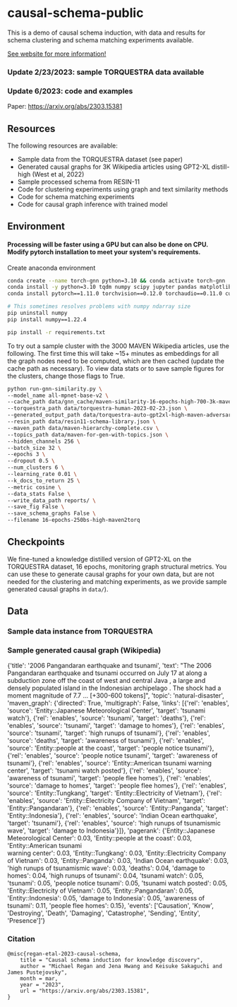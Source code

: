 # causal-schema-public

This is a demo of causal schema induction, with data and results for schema clustering and schema matching experiments available.

[See website for more information!](https://fd-semantics.github.io/ "Causal schema public website")

### Update 2/23/2023: sample TORQUESTRA data available

### Update 6/2023: code and examples

Paper: https://arxiv.org/abs/2303.15381


## Resources

The following resources are available:
* Sample data from the TORQUESTRA dataset (see paper)
* Generated causal graphs for 3K Wikipedia articles using GPT2-XL distill-high (West et al, 2022)
* Sample processed schema from RESIN-11
* Code for clustering experiments using graph and text similarity methods
* Code for schema matching experiments
* Code for causal graph inference with trained model

## Environment 

#### Processing will be faster using a GPU but can also be done on CPU. Modify pytorch installation to meet your system's requirements.

Create anaconda environment
```bash
conda create --name torch-gnn python=3.10 && conda activate torch-gnn
conda install -y python=3.10 tqdm numpy scipy jupyter pandas matplotlib
conda install pytorch==1.11.0 torchvision==0.12.0 torchaudio==0.11.0 cudatoolkit=11.3 -c pytorch

# This sometimes resolves problems with numpy ndarray size
pip uninstall numpy
pip install numpy==1.22.4

pip install -r requirements.txt
```

To try out a sample cluster with the 3000 MAVEN Wikipedia articles, use the following. The first time this will take ~15+ minutes as embeddings for all the graph nodes need to be computed, which are then cached (update the cache path as necessary). To view data stats or to save sample figures for the clusters, change those flags to True.

```bash
python run-gnn-similarity.py \
--model_name all-mpnet-base-v2 \
--cache_path data/gnn_cache/maven-similarity-16-epochs-high-700-3k-maven.pickle \
--torquestra_path data/torquestra-human-2023-02-23.json \
--generated_output_path data/torquestra-auto-gpt2xl-high-maven-adversarial.json \
--resin_path data/resin11-schema-library.json \
--maven_path data/maven-hierarchy-complete.csv \
--topics_path data/maven-for-gen-with-topics.json \
--hidden_channels 256 \
--batch_size 32 \
--epochs 3 \
--dropout 0.5 \
--num_clusters 6 \
--learning_rate 0.01 \
--k_docs_to_return 25 \
--metric cosine \
--data_stats False \
--write_data_path reports/ \
--save_fig False \
--save_schema_graphs False \
--filename 16-epochs-250bs-high-maven2torq
```

## Checkpoints

We fine-tuned a knowledge distilled version of GPT2-XL on the TORQUESTRA dataset, 16 epochs, monitoring graph structural metrics. You can use these to generate causal graphs for your own data, but are not needed for the clustering and matching experiments, as we provide sample generated causal graphs in ```data/```).


## Data
### Sample data instance from TORQUESTRA


### Sample generated causal graph (Wikipedia)

{'title': '2006 Pangandaran earthquake and tsunami', 
'text': "The 2006 Pangandaran earthquake and tsunami occurred on July 17 at along a subduction zone off the coast of west and central Java , a large and densely populated island in the Indonesian archipelago . The shock had a moment magnitude of 7.7 ... [+300-600 tokens]", 
'topic': 'natural-disaster', 
'maven_graph': {'directed': True, 
                'multigraph': False, 
                'links': [{'rel': 'enables', 'source': 'Entity::Japanese Meteorological Center', 'target': 'tsunami watch'}, 
                    {'rel': 'enables', 'source': 'tsunami', 'target': 'deaths'}, {'rel': 'enables', 'source': 'tsunami', 'target': 'damage to homes'}, {'rel': 'enables', 'source': 'tsunami', 'target': 'high runups of tsunami'}, {'rel': 'enables', 'source': 'deaths', 'target': 'awareness of tsunami'}, {'rel': 'enables', 'source': 'Entity::people at the coast', 'target': 'people notice tsunami'}, {'rel': 'enables', 'source': 'people notice tsunami', 'target': 'awareness of tsunami'}, {'rel': 'enables', 'source': 'Entity::American tsunami warning center', 'target': 'tsunami watch posted'}, {'rel': 'enables', 'source': 'awareness of tsunami', 'target': 'people flee homes'}, {'rel': 'enables', 'source': 'damage to homes', 'target': 'people flee homes'}, {'rel': 'enables', 'source': 'Entity::Tungkang', 'target': 'Entity::Electricity of Vietnam'}, {'rel': 'enables', 'source': 'Entity::Electricity Company of Vietnam', 'target': 'Entity::Pangandaran'}, {'rel': 'enables', 'source': 'Entity::Panganda', 'target': 'Entity::Indonesia'}, {'rel': 'enables', 'source': 'Indian Ocean earthquake', 'target': 'tsunami'}, {'rel': 'enables', 'source': 'high runups of tsunamismic wave', 'target': 'damage to Indonesia'}]}, 
                'pagerank': {'Entity::Japanese Meteorological Center': 0.03, 'Entity::people at the coast': 0.03, 'Entity::American tsunami   
                      warning center': 0.03, 'Entity::Tungkang': 0.03, 'Entity::Electricity Company of Vietnam': 0.03, 'Entity::Panganda': 0.03, 'Indian Ocean earthquake': 0.03, 'high runups of tsunamismic wave': 0.03, 'deaths': 0.04, 'damage to homes': 0.04, 'high runups of tsunami': 0.04, 'tsunami watch': 0.05, 'tsunami': 0.05, 'people notice tsunami': 0.05, 'tsunami watch posted': 0.05, 'Entity::Electricity of Vietnam': 0.05, 'Entity::Pangandaran': 0.05, 'Entity::Indonesia': 0.05, 'damage to Indonesia': 0.05, 'awareness of tsunami': 0.11, 'people flee homes': 0.15}, 
                'events': ['Causation', 'Know', 'Destroying', 'Death', 'Damaging', 'Catastrophe', 'Sending', 'Entity', 'Presence']'}



### Citation

```
@misc{regan-etal-2023-causal-schema,
    title = "Causal schema induction for knowledge discovery",
    author = "Michael Regan and Jena Hwang and Keisuke Sakaguchi and James Pustejovsky",
    month = mar,
    year = "2023",
    url = "https://arxiv.org/abs/2303.15381",
}
```